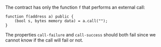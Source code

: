 The contract has only the function `f` that performs an external call:
```
function f(address a) public {
    (bool s, bytes memory data) = a.call("");
}
```
The properties `call-failure` and `call-success` should both fail since we cannot know if the call will fail or not.